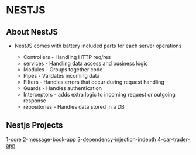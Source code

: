 # NESTJS

## About NestJS

- NestJS comes with battery included parts for each server operations

  - Controllers - Handling HTTP req/res
  - services - Handling data access and business logic
  - Modules - Groups together code
  - Pipes - Validates incoming data
  - Filters - Handles errors that occur during request handling
  - Guards - Handles authentication
  - Interceptors - adds extra logic to incoming request or outgoing response
  - repositories - Handles data stored in a DB

## Nestjs Projects

[1-core](1-core/README.md)
[2-message-book-app](2-message-book-app/README.md)
[3-dependency-injection-indepth](3-dependency-injection-indepth/README.md)
[4-car-trader-app](4-car-trader-app/README.md)
